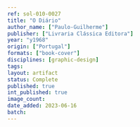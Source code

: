 ```yaml
---
ref: sol-010-0027
title: "O Diário"
author_name: ["Paulo-Guilherme"]
publisher: ["Livraria Clássica Editora"]
year: "y1968"
origin: ["Portugal"]
formats: ["book-cover"]
disciplines: [graphic-design]
tags:
layout: artifact
status: Complete
published: true
int_published: true
image_count:
date_added: 2023-06-16
batch:
---
```

